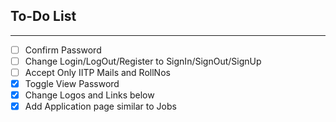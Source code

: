 ## To-Do List
---

- [ ] Confirm Password
- [ ] Change Login/LogOut/Register to SignIn/SignOut/SignUp
- [ ] Accept Only IITP Mails and RollNos
- [X] Toggle View Password
- [X] Change Logos and Links below
- [X] Add Application page similar to Jobs
